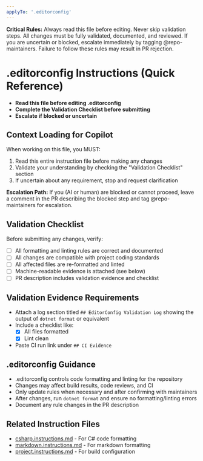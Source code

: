 ```yaml
---
applyTo: '.editorconfig'
---
```


**Critical Rules:** Always read this file before editing. Never skip validation steps. All changes must be fully validated, documented, and reviewed. If you are uncertain or blocked, escalate immediately by tagging @repo-maintainers. Failure to follow these rules may result in PR rejection.

# .editorconfig Instructions (Quick Reference)

- **Read this file before editing .editorconfig**
- **Complete the Validation Checklist before submitting**
- **Escalate if blocked or uncertain**

## Context Loading for Copilot

When working on this file, you MUST:
1. Read this entire instruction file before making any changes
2. Validate your understanding by checking the "Validation Checklist" section
3. If uncertain about any requirement, stop and request clarification

**Escalation Path:**
If you (AI or human) are blocked or cannot proceed, leave a comment in the PR describing the blocked step and tag @repo-maintainers for escalation.

## Validation Checklist

Before submitting any changes, verify:
- [ ] All formatting and linting rules are correct and documented
- [ ] All changes are compatible with project coding standards
- [ ] All affected files are re-formatted and linted
- [ ] Machine-readable evidence is attached (see below)
- [ ] PR description includes validation evidence and checklist

## Validation Evidence Requirements
- Attach a log section titled `## EditorConfig Validation Log` showing the output of `dotnet format` or equivalent
- Include a checklist like:
  - [x] All files formatted
  - [x] Lint clean
- Paste CI run link under `## CI Evidence`

## .editorconfig Guidance
- .editorconfig controls code formatting and linting for the repository
- Changes may affect build results, code reviews, and CI
- Only update rules when necessary and after confirming with maintainers
- After changes, run `dotnet format` and ensure no formatting/linting errors
- Document any rule changes in the PR description

## Related Instruction Files
- [csharp.instructions.md](csharp.instructions.md) - For C# code formatting
- [markdown.instructions.md](markdown.instructions.md) - For markdown formatting
- [project.instructions.md](project.instructions.md) - For build configuration 